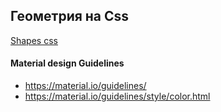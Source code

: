 ## Геометрия на Css
[Shapes css](https://css-tricks.com/examples/ShapesOfCSS/)

#### Material design Guidelines

* https://material.io/guidelines/
* https://material.io/guidelines/style/color.html
